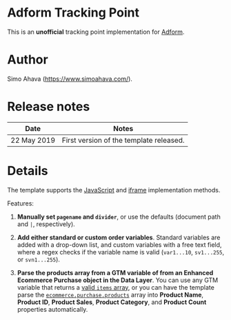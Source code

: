 # Adform Tracking Point
This is an **unofficial** tracking point implementation for [Adform](https://support.adform.com/documentation/implement-tracking-points/standard-javascript/unique-naming/).

# Author
Simo Ahava (https://www.simoahava.com/).

# Release notes
| Date | Notes |
|------|-------|
| 22 May 2019 | First version of the template released. |

# Details
The template supports the [JavaScript](https://support.adform.com/documentation/implement-tracking-points/standard-javascript/unique-naming/) and [iframe](https://support.adform.com/documentation/implement-tracking-points/iframe/unique-naming/) implementation methods.

Features:

1. **Manually set `pagename` and `divider`**, or use the defaults (document path and `|`, respectively).

2. **Add either standard or custom order variables**. Standard variables are added with a drop-down list, and custom variables with a free text field, where a regex checks if the variable name is valid (`var1...10`, `sv1...255`, or `svn1...255`).

3. **Parse the products array from a GTM variable of from an Enhanced Ecommerce Purchase object in the Data Layer**. You can use any GTM variable that returns a [valid `items` array](https://support.adform.com/documentation/implement-tracking-points/standard-javascript/variables/), or you can have the template parse the [`ecommerce.purchase.products`](https://www.simoahava.com/analytics/enhanced-ecommerce-guide-for-google-tag-manager/#data-layer-composition-5) array into **Product Name**, **Product ID**, **Product Sales**, **Product Category**, and **Product Count** properties automatically.